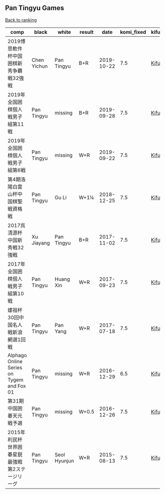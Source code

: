## Pan Tingyu Games

[Back to ranking](../../index.md)




| **comp** | **black** | **white** | **result** | **date** | **komi_fixed** | **kifu** | 
| --- | --- | --- | --- | --- | --- | --- |
| 2019博思軟件杯中国囲棋新秀争覇戦32強戦 | Chen Yichun | Pan Tingyu | B+R | 2019-10-22 | 7.5 | [Kifu](https://kifudepot.net/kifucontents.php?id=uA3Wlvo5ghBrqfOb%2FzAIFg%3D%3D) | 
| 2019年全国囲棋個人戦男子組第11戦 | Pan Tingyu | missing | B+R | 2019-09-28 | 7.5 | [Kifu](https://kifudepot.net/kifucontents.php?id=i0Br5fw4DwTxEQU6v9XbuQ%3D%3D) | 
| 2019年全国囲棋個人戦男子組第6戦 | Pan Tingyu | missing | W+R | 2019-09-22 | 7.5 | [Kifu](https://kifudepot.net/kifucontents.php?id=a74yueiAr3NsXK9Rp6K3SA%3D%3D) | 
| 第4期洛陽白雲山杯中国棋聖戦資格戦 | Pan Tingyu | Gu Li | W+1¼ | 2018-12-25 | 7.5 | [Kifu](https://kifudepot.net/kifucontents.php?id=D1h4VialW9Q5CVvcy1aohw%3D%3D) | 
| 2017呉清源杯中国新秀戦32強戦 | Xu Jiayang | Pan Tingyu | B+R | 2017-11-02 | 7.5 | [Kifu](https://kifudepot.net/kifucontents.php?id=sQLOIamgdYsgbj8o5sLUjQ%3D%3D) | 
| 2017年全国囲棋個人戦男子組第10戦 | Pan Tingyu | Huang Xin | W+R | 2017-09-23 | 7.5 | [Kifu](https://kifudepot.net/kifucontents.php?id=ru4tYa42rUL7pZzjWD7Bcg%3D%3D) | 
| 嫘祖杯30回中国名人戦新浪網選1回戦 | Pan Tingyu | Pan Yang | W+R | 2017-07-18 | 7.5 | [Kifu](https://kifudepot.net/kifucontents.php?id=UHYwt2hpx0yIppsAYoj40g%3D%3D) | 
| Alphago Online Series on Tygem and Fox 01 | Pan Tingyu | missing | W+R | 2016-12-29 | 6.5 | [Kifu](https://kifudepot.net/kifucontents.php?id=xvraAjAbjHz5CE3f%2Bu3YOw%3D%3D) | 
| 第31期中国囲碁天元戦予選 | Pan Tingyu | missing | W+0.5 | 2016-12-26 | 7.5 | [Kifu](https://kifudepot.net/kifucontents.php?id=valqq71B73qv3YRGlKxgvw%3D%3D) | 
| 2015年利民杯世界囲碁星鋭最強戦第2ステージリーグ | Pan Tingyu | Seol Hyunjun | W+R | 2015-08-13 | 7.5 | [Kifu](https://kifudepot.net/kifucontents.php?id=2W2US06aM1D2wC1bNg%2Fg5w%3D%3D) |




